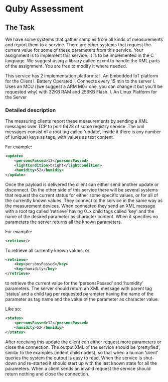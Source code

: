 # Quby Assessment

## The Task

We have some systems that gather samples from all kinds of measurements and report them to a service. There are other systems that request the current value for some of these parameters from this service. Your assignment is to implement this service. It is to be implemented in the C language. We suggest using a library called ezxml to handle the XML parts of the assignment. You are free to modify it where needed.

This service has 2 implementation platforms:
l. An Embedded IoT platform for the Client
    l. Battery Operated
    l. Connects every 15 min to the server
    l. Uses an MCU ((we suggest a ARM M0+ one, you can change it but you’ll be requested why) with 32KB RAM and 256KB Flash.
l. An Linux Platform for the Server

### Detailed description

The measuring clients report these measurements by sending a XML messages over TCP to port 6423 of some registry service .The xml messages consist of a root tag called ‘update’, inside it there is any number of (unique) keys as tags, with values as text content.

For example:
```xml
<update>
    <personsPassed>12</personsPassed>
    <lightCondition>bright</lightCondition>
    <humidity>52</humidiy>
</update>
```

Once the payload is delivered the client can either send another update or disconnect. On the other side of this service there will be several systems that request the current status for either some specific values, or for all of the currently known values. They connect to the service in the same way as the measurement devices. When connected they send an XML message with a root tag called ‘retrieve’ having 0..x child tags called ‘key’ and the name of the desired parameter as character content. When it specifies no parameters the server returns all the known parameters.

For example:
```xml
<retrieve/>
```

To retrieve all currently known values, or
```xml
<retrieve>
    <key>personsPassed</key>
    <key>humidity</key>
</retrieve>
```
to retrieve the current value for the ‘personsPassed’ and ‘humidity’ parameters. The server should return an XML message with parent tag ‘status’ and a child tag per requested parameter having the name of the parameter as tag name and the value of the parameter as character value.

Like so:
```xml
<status>
    <personsPassed>12</personsPassed>
    <humidity>52</humidiy>
</status>
```

After receiving this update the client can either request more parameters or close the connection. The output XML of the service should be ‘prettyfied’, similar to the examples (indent child nodes), so that when a human ‘client’ queries the system the output is easy to read. When the service is shut-down and re-started it should start up with the last known state for all the parameters. When a client sends an invalid request the service should return nothing and close the connection.
